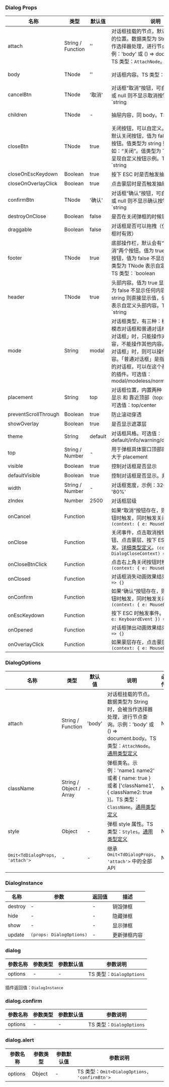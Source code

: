 
### Dialog Props
名称 | 类型 | 默认值 | 说明 | 必传
-- | -- | -- | -- | --
attach | String / Function | '' | 对话框挂载的节点，默认挂在组件本身的位置。数据类型为 String 时，会被当作选择器处理，进行节点查询。示例：'body' 或 () => document.body。TS 类型：`AttachNode`。[通用类型定义](https://github.com/TDesignOteam/tdesign-react/blob/main/src/_type/common.ts) | N
body | TNode | '' | 对话框内容。TS 类型：`string | TNode`。[通用类型定义](https://github.com/TDesignOteam/tdesign-react/blob/main/src/_type/common.ts) | N
cancelBtn | TNode | '取消' | 对话框“取消”按钮，可自定义。值为 '' 或 null 则不显示取消按钮。TS 类型：`string | ButtonProps | TNode`。[通用类型定义](https://github.com/TDesignOteam/tdesign-react/blob/main/src/_type/common.ts)。[详细类型定义](https://github.com/TDesignOteam/tdesign-react/blob/main/src/_type/components/dialog/index.ts) | N
children | TNode | - | 抽屉内容，同 body。TS 类型：`string | TNode`。[通用类型定义](https://github.com/TDesignOteam/tdesign-react/blob/main/src/_type/common.ts) | N
closeBtn | TNode | true | 关闭按钮，可以自定义。值为 true 显示默认关闭按钮，值为 false 不显示关闭按钮。值类型为 string 则直接显示值，如：“关闭”。值类型为 TNode，则表示呈现自定义按钮示例。TS 类型：`string | boolean | TNode`。[通用类型定义](https://github.com/TDesignOteam/tdesign-react/blob/main/src/_type/common.ts) | N
closeOnEscKeydown | Boolean | true | 按下 ESC 时是否触发抽屉关闭事件 | N
closeOnOverlayClick | Boolean | true | 点击蒙层时是否触发抽屉关闭事件 | N
confirmBtn | TNode | '确认' | 对话框“确认”按钮，可自定义。值为 '' 或 null 则不显示确认按钮。TS 类型：`string | ButtonProps | TNode`。[通用类型定义](https://github.com/TDesignOteam/tdesign-react/blob/main/src/_type/common.ts) | N
destroyOnClose | Boolean | false | 是否在关闭弹框的时候销毁弹框 | N
draggable | Boolean | false | 对话框是否可以拖拽（仅在非模态对话框时有效） | N
footer | TNode | true | 底部操作栏，默认会有“确认”和“取消”两个按钮。值为 true 显示默认操作按钮，值为 false 不显示任何内容，值类型为 TNode 表示自定义底部内容。TS 类型：`boolean | TNode`。[通用类型定义](https://github.com/TDesignOteam/tdesign-react/blob/main/src/_type/common.ts) | N
header | TNode | true | 头部内容。值为 true 显示空白头部，值为 false 不显示任何内容，值类型为 string 则直接显示值，值类型为 TNode 表示自定义头部内容。TS 类型：`string | boolean | TNode`。[通用类型定义](https://github.com/TDesignOteam/tdesign-react/blob/main/src/_type/common.ts) | N
mode | String | modal | 对话框类型，有三种：模态对话框、非模态对话框和普通对话框。弹出「模态对话框」时，只能操作对话框里面的内容，不能操作其他内容。弹出「非模态对话框」时，则可以操作页面内所有内容。「普通对话框」是指没有脱离文档流的对话框，可以在这个基础上开发更多的插件。可选值：modal/modeless/normal | N
placement | String | top | 对话框位置，内置两种：垂直水平居中显示 和 靠近顶部（top:20%）显示。可选值：top/center | N
preventScrollThrough | Boolean | true | 防止滚动穿透 | N
showOverlay | Boolean | true | 是否显示遮罩层 | N
theme | String | default | 对话框风格。可选值：default/info/warning/danger/success | N
top | String / Number | - | 用于弹框具体窗口顶部的距离，优先级大于 placement | N
visible | Boolean | true | 控制对话框是否显示 | N
defaultVisible | Boolean | true | 控制对话框是否显示。非受控属性 | N
width | String / Number | - | 对话框宽度，示例：320, '500px', '80%' | N
zIndex | Number | 2500 | 对话框层级 | N
onCancel | Function |  | 如果“取消”按钮存在，则点击“取消”按钮时触发，同时触发关闭事件。`(context: { e: MouseEvent }) => {}` | N
onClose | Function |  | 关闭事件，点击取消按钮、点击关闭按钮、点击蒙层、按下 ESC 等场景下触发。[详细类型定义](https://github.com/TDesignOteam/tdesign-react/blob/main/src/_type/components/dialog/index.ts)。`(context: DialogCloseContext) => {}` | N
onCloseBtnClick | Function |  | 点击右上角关闭按钮时触发。`(context: { e: MouseEvent }) => {}` | N
onClosed | Function |  | 对话框消失动画效果结束后触发。`() => {}` | N
onConfirm | Function |  | 如果“确认”按钮存在，则点击“确认”按钮时触发，同时触发关闭事件。`(context: { e: MouseEvent }) => {}` | N
onEscKeydown | Function |  | 按下 ESC 时触发事件。`(context: { e: KeyboardEvent }) => {}` | N
onOpened | Function |  | 对话框弹出动画效果结束后触发。`() => {}` | N
onOverlayClick | Function |  | 如果蒙层存在，点击蒙层时触发。`(context: { e: MouseEvent }) => {}` | N


### DialogOptions
名称 | 类型 | 默认值 | 说明 | 必传
-- | -- | -- | -- | --
attach | String / Function | 'body' | 对话框挂载的节点。数据类型为 String 时，会被当作选择器处理，进行节点查询。示例：'body' 或 () => document.body。TS 类型：`AttachNode`。[通用类型定义](https://github.com/TDesignOteam/tdesign-react/blob/main/src/_type/common.ts) | N
className | String / Object / Array | - | 弹框类名。示例：'name1 name2' 或者 { name: true } 或者 ['className1', { className2: true }]。TS 类型：`ClassName`。[通用类型定义](https://github.com/TDesignOteam/tdesign-react/blob/main/src/_type/common.ts) | N
style | Object | - | 弹框 style 属性。TS 类型：`Styles`。[通用类型定义](https://github.com/TDesignOteam/tdesign-react/blob/main/src/_type/common.ts) | N
`Omit<TdDialogProps, 'attach'>` | - | - | 继承 `Omit<TdDialogProps, 'attach'>` 中的全部 API | N


### DialogInstance
名称 | 参数 | 返回值 | 描述
-- | -- | -- | --
destroy | - | - | 销毁弹框
hide | - | - | 隐藏弹框
show | - | - | 显示弹框
update | `(props: DialogOptions)` | - | 更新弹框内容


### dialog
参数名称 | 参数类型 | 参数默认值 | 参数说明
-- | -- | -- | --
options | - | - | TS 类型：`DialogOptions`

插件返回值：`DialogInstance`


### dialog.confirm
参数名称 | 参数类型 | 参数默认值 | 参数说明
-- | -- | -- | --
options | - | - | TS 类型：`DialogOptions`


### dialog.alert
参数名称 | 参数类型 | 参数默认值 | 参数说明
-- | -- | -- | --
options | Object | - | TS 类型：`Omit<DialogOptions, 'confirmBtn'>`